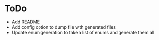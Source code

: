 # ToDo

- Add README
- Add config option to dump file with generated files
- Update enum generation to take a list of enums and generate them all